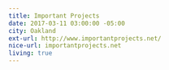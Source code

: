 ```yaml
---
title: Important Projects
date: 2017-03-11 03:00:00 -05:00
city: Oakland
ext-url: http://www.importantprojects.net/
nice-url: importantprojects.net
living: true
---
```

